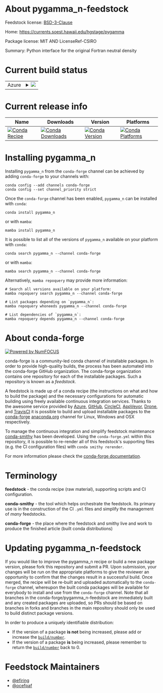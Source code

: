 About pygamma_n-feedstock
=========================

Feedstock license: [BSD-3-Clause](https://github.com/conda-forge/pygamma_n-feedstock/blob/main/LICENSE.txt)

Home: https://currents.soest.hawaii.edu/hgstage/pygamma

Package license: MIT AND LicenseRef-CSIRO

Summary: Python interface for the original Fortran neutral density

Current build status
====================


<table>
    
  <tr>
    <td>Azure</td>
    <td>
      <details>
        <summary>
          <a href="https://dev.azure.com/conda-forge/feedstock-builds/_build/latest?definitionId=22783&branchName=main">
            <img src="https://dev.azure.com/conda-forge/feedstock-builds/_apis/build/status/pygamma_n-feedstock?branchName=main">
          </a>
        </summary>
        <table>
          <thead><tr><th>Variant</th><th>Status</th></tr></thead>
          <tbody><tr>
              <td>linux_64_numpy2.0python3.10.____cpython</td>
              <td>
                <a href="https://dev.azure.com/conda-forge/feedstock-builds/_build/latest?definitionId=22783&branchName=main">
                  <img src="https://dev.azure.com/conda-forge/feedstock-builds/_apis/build/status/pygamma_n-feedstock?branchName=main&jobName=linux&configuration=linux%20linux_64_numpy2.0python3.10.____cpython" alt="variant">
                </a>
              </td>
            </tr><tr>
              <td>linux_64_numpy2.0python3.11.____cpython</td>
              <td>
                <a href="https://dev.azure.com/conda-forge/feedstock-builds/_build/latest?definitionId=22783&branchName=main">
                  <img src="https://dev.azure.com/conda-forge/feedstock-builds/_apis/build/status/pygamma_n-feedstock?branchName=main&jobName=linux&configuration=linux%20linux_64_numpy2.0python3.11.____cpython" alt="variant">
                </a>
              </td>
            </tr><tr>
              <td>linux_64_numpy2.0python3.12.____cpython</td>
              <td>
                <a href="https://dev.azure.com/conda-forge/feedstock-builds/_build/latest?definitionId=22783&branchName=main">
                  <img src="https://dev.azure.com/conda-forge/feedstock-builds/_apis/build/status/pygamma_n-feedstock?branchName=main&jobName=linux&configuration=linux%20linux_64_numpy2.0python3.12.____cpython" alt="variant">
                </a>
              </td>
            </tr><tr>
              <td>linux_64_numpy2.0python3.9.____cpython</td>
              <td>
                <a href="https://dev.azure.com/conda-forge/feedstock-builds/_build/latest?definitionId=22783&branchName=main">
                  <img src="https://dev.azure.com/conda-forge/feedstock-builds/_apis/build/status/pygamma_n-feedstock?branchName=main&jobName=linux&configuration=linux%20linux_64_numpy2.0python3.9.____cpython" alt="variant">
                </a>
              </td>
            </tr><tr>
              <td>osx_64_numpy2.0python3.10.____cpython</td>
              <td>
                <a href="https://dev.azure.com/conda-forge/feedstock-builds/_build/latest?definitionId=22783&branchName=main">
                  <img src="https://dev.azure.com/conda-forge/feedstock-builds/_apis/build/status/pygamma_n-feedstock?branchName=main&jobName=osx&configuration=osx%20osx_64_numpy2.0python3.10.____cpython" alt="variant">
                </a>
              </td>
            </tr><tr>
              <td>osx_64_numpy2.0python3.11.____cpython</td>
              <td>
                <a href="https://dev.azure.com/conda-forge/feedstock-builds/_build/latest?definitionId=22783&branchName=main">
                  <img src="https://dev.azure.com/conda-forge/feedstock-builds/_apis/build/status/pygamma_n-feedstock?branchName=main&jobName=osx&configuration=osx%20osx_64_numpy2.0python3.11.____cpython" alt="variant">
                </a>
              </td>
            </tr><tr>
              <td>osx_64_numpy2.0python3.12.____cpython</td>
              <td>
                <a href="https://dev.azure.com/conda-forge/feedstock-builds/_build/latest?definitionId=22783&branchName=main">
                  <img src="https://dev.azure.com/conda-forge/feedstock-builds/_apis/build/status/pygamma_n-feedstock?branchName=main&jobName=osx&configuration=osx%20osx_64_numpy2.0python3.12.____cpython" alt="variant">
                </a>
              </td>
            </tr><tr>
              <td>osx_64_numpy2.0python3.9.____cpython</td>
              <td>
                <a href="https://dev.azure.com/conda-forge/feedstock-builds/_build/latest?definitionId=22783&branchName=main">
                  <img src="https://dev.azure.com/conda-forge/feedstock-builds/_apis/build/status/pygamma_n-feedstock?branchName=main&jobName=osx&configuration=osx%20osx_64_numpy2.0python3.9.____cpython" alt="variant">
                </a>
              </td>
            </tr>
          </tbody>
        </table>
      </details>
    </td>
  </tr>
</table>

Current release info
====================

| Name | Downloads | Version | Platforms |
| --- | --- | --- | --- |
| [![Conda Recipe](https://img.shields.io/badge/recipe-pygamma_n-green.svg)](https://anaconda.org/conda-forge/pygamma_n) | [![Conda Downloads](https://img.shields.io/conda/dn/conda-forge/pygamma_n.svg)](https://anaconda.org/conda-forge/pygamma_n) | [![Conda Version](https://img.shields.io/conda/vn/conda-forge/pygamma_n.svg)](https://anaconda.org/conda-forge/pygamma_n) | [![Conda Platforms](https://img.shields.io/conda/pn/conda-forge/pygamma_n.svg)](https://anaconda.org/conda-forge/pygamma_n) |

Installing pygamma_n
====================

Installing `pygamma_n` from the `conda-forge` channel can be achieved by adding `conda-forge` to your channels with:

```
conda config --add channels conda-forge
conda config --set channel_priority strict
```

Once the `conda-forge` channel has been enabled, `pygamma_n` can be installed with `conda`:

```
conda install pygamma_n
```

or with `mamba`:

```
mamba install pygamma_n
```

It is possible to list all of the versions of `pygamma_n` available on your platform with `conda`:

```
conda search pygamma_n --channel conda-forge
```

or with `mamba`:

```
mamba search pygamma_n --channel conda-forge
```

Alternatively, `mamba repoquery` may provide more information:

```
# Search all versions available on your platform:
mamba repoquery search pygamma_n --channel conda-forge

# List packages depending on `pygamma_n`:
mamba repoquery whoneeds pygamma_n --channel conda-forge

# List dependencies of `pygamma_n`:
mamba repoquery depends pygamma_n --channel conda-forge
```


About conda-forge
=================

[![Powered by
NumFOCUS](https://img.shields.io/badge/powered%20by-NumFOCUS-orange.svg?style=flat&colorA=E1523D&colorB=007D8A)](https://numfocus.org)

conda-forge is a community-led conda channel of installable packages.
In order to provide high-quality builds, the process has been automated into the
conda-forge GitHub organization. The conda-forge organization contains one repository
for each of the installable packages. Such a repository is known as a *feedstock*.

A feedstock is made up of a conda recipe (the instructions on what and how to build
the package) and the necessary configurations for automatic building using freely
available continuous integration services. Thanks to the awesome service provided by
[Azure](https://azure.microsoft.com/en-us/services/devops/), [GitHub](https://github.com/),
[CircleCI](https://circleci.com/), [AppVeyor](https://www.appveyor.com/),
[Drone](https://cloud.drone.io/welcome), and [TravisCI](https://travis-ci.com/)
it is possible to build and upload installable packages to the
[conda-forge](https://anaconda.org/conda-forge) [anaconda.org](https://anaconda.org/)
channel for Linux, Windows and OSX respectively.

To manage the continuous integration and simplify feedstock maintenance
[conda-smithy](https://github.com/conda-forge/conda-smithy) has been developed.
Using the ``conda-forge.yml`` within this repository, it is possible to re-render all of
this feedstock's supporting files (e.g. the CI configuration files) with ``conda smithy rerender``.

For more information please check the [conda-forge documentation](https://conda-forge.org/docs/).

Terminology
===========

**feedstock** - the conda recipe (raw material), supporting scripts and CI configuration.

**conda-smithy** - the tool which helps orchestrate the feedstock.
                   Its primary use is in the construction of the CI ``.yml`` files
                   and simplify the management of *many* feedstocks.

**conda-forge** - the place where the feedstock and smithy live and work to
                  produce the finished article (built conda distributions)


Updating pygamma_n-feedstock
============================

If you would like to improve the pygamma_n recipe or build a new
package version, please fork this repository and submit a PR. Upon submission,
your changes will be run on the appropriate platforms to give the reviewer an
opportunity to confirm that the changes result in a successful build. Once
merged, the recipe will be re-built and uploaded automatically to the
`conda-forge` channel, whereupon the built conda packages will be available for
everybody to install and use from the `conda-forge` channel.
Note that all branches in the conda-forge/pygamma_n-feedstock are
immediately built and any created packages are uploaded, so PRs should be based
on branches in forks and branches in the main repository should only be used to
build distinct package versions.

In order to produce a uniquely identifiable distribution:
 * If the version of a package **is not** being increased, please add or increase
   the [``build/number``](https://docs.conda.io/projects/conda-build/en/latest/resources/define-metadata.html#build-number-and-string).
 * If the version of a package **is** being increased, please remember to return
   the [``build/number``](https://docs.conda.io/projects/conda-build/en/latest/resources/define-metadata.html#build-number-and-string)
   back to 0.

Feedstock Maintainers
=====================

* [@efiring](https://github.com/efiring/)
* [@ocefpaf](https://github.com/ocefpaf/)

